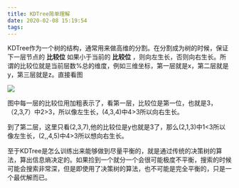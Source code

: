 ```yaml
---
title: KDTree简单理解
date: 2020-02-08 15:19:54
tags:
---
```

KDTree作为一个树的结构，通常用来做高维的分割。在分割成为树的时候，保证下一层节点的 **比较位** 如果小于当前的 **比较位**
，则向左生长，否则向右生长。所谓的比较位就是当前层数%总的维度，例如三维坐标，第一层就是x，第二层就是y，第三层就是z。直接看图

![](0.png)  

图中每一层的比较位用加粗表示了，看第一层，比较位是第一位，也就是3，（2,3,7）中2>3，所以像左生长，(4,3,4)中4>3所以向右生长。

到了第二层，这里只看(2,3,7),他的比较位是y也就是3了，那么(2,1,3)中1<3所以像左生长，(2,,4,5)中4>3所以想向右生长。

至于KDTree是怎么训练出来能够做到尽量平衡的，就是通过传统的决策树的算法，算出信息熵决定的。如果捡到一个就分一个会很可能极度不平衡，搜索的时候可能会搜索非常深，但是即使用了决策树的算法，也不可能是完全平衡的，只是一个最优解而已。

